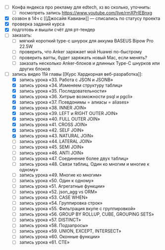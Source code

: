 - [ ] Конфа яндекса про рекламу для edtech, хз во сколько, уточнить:
	- [ ] посмотреть запись https://www.youtube.com/live/rmXPrIEBnxg
- [x] созвон в 14ч с [[Джосайя Кавиани]] — списались по статусу проекта
- [x] проверка заданий курса
- [x] подготовь и вышли счёт для рт-тендер
- [ ] заказать:
	- [ ] мягкий короткий type-c шнурок для аккума BASEUS Bipow Pro 22.5W
	- [ ] проверить, что Anker заряжает мой Huawei по-быстрому
	- [ ] проверить ватты, будет заряжать новый Mac, если менять?
	- [ ] заказать несколько Anker-блоков и длинных Type-C шнурков или других блоков 
- [ ] запись видео 11й главы [[Курс Хардкорная веб-разработка]]:
	- [x] запись урока «33. Работа с JSON и JSONB»
	- [x] запись урока «34. Изменяем структуру таблиц»
	- [x] запись урока «35. Последовательности»
	- [x] запись урока «36. Хитрые возможности psql и pgcli»
	- [x] запись урока «37. Псевдонимы = алиасы = aliases»
	- [x] запись урока «38. INNER JOIN»
	- [x] запись урока «39. LEFT и RIGHT OUTER JOIN»
	- [x] запись урока «40. FULL OUTER JOIN»
	- [x] запись урока «41. CROSS JOIN»
	- [x] запись урока «42. SELF JOIN»
	- [x] запись урока «43. NATURAL JOIN»
	- [ ] запись урока «44. LATERAL JOIN»
	- [ ] запись урока «45. SEMI JOIN»
	- [ ] запись урока «46. ANTI JOIN»
	- [ ] запись урока «47. Соединение более двух таблиц»
	- [ ] запись урока «48. Связи таблиц. Один ко многим и многие к одному»
	- [ ] запись урока «49. Многие ко многим»
	- [ ] запись урока «50. Один к одному»
	- [ ] запись урока «51. Агрегатные функции»
	- [ ] запись урока «52. json_agg vs ORM»
	- [ ] запись урока «53. CASE WHEN»
	- [ ] запись урока «54. Группировка строк»
	- [ ] запись урока «55. Фильтрация вкупе с группировкой»
	- [ ] запись урока «56. GROUP BY ROLLUP, CUBE, GROUPING SETS»
	- [ ] запись урока «57. DISTINCT»
	- [ ] запись урока «58. Подзапросы»
	- [ ] запись урока «59. UNION, EXCEPT, INTERSECT»
	- [ ] запись урока «60. Оконные функции»
	- [ ] запись урока «61. CTE»